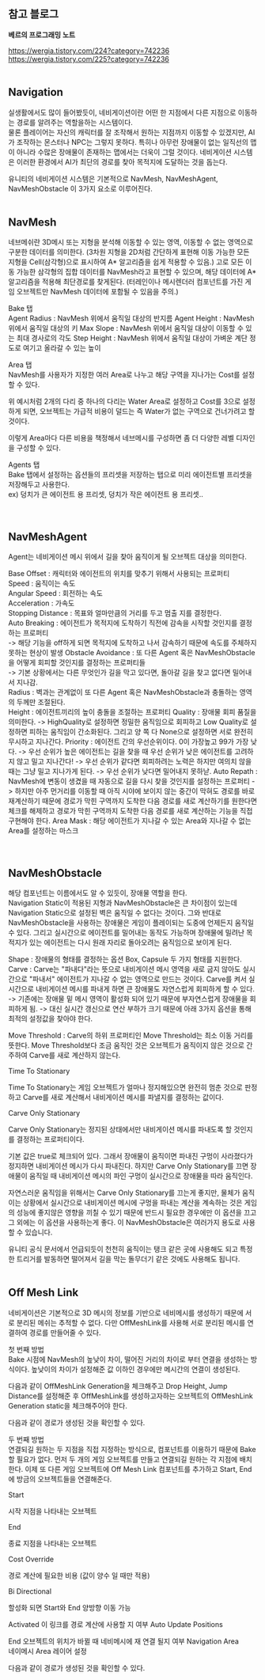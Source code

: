 ## 참고 블로그

**베르의 프로그래밍 노트**<br>

https://wergia.tistory.com/224?category=742236 <br>
https://wergia.tistory.com/225?category=742236 <br>
<br>

## Navigation
실생활에서도 많이 들어봤듯이, 네비게이션이란 어떤 한 지점에서 다른 지점으로 이동하는 경로를 알려주는 역할을하는 시스템이다.<br>
물론 플레이어는 자신의 캐릭터를 잘 조작해서 원하는 지점까지 이동할 수 있겠지만, AI가 조작하는 몬스터나 NPC는 그렇지 못하다. 특히나 아무런 장애물이 없는 일직선의 맵이 아니라 수많은 장애물이 존재하는 맵에서는 더욱이
그럴 것이다. 네비게이션 시스템은 이러한 환경에서 AI가 최단의 경로를 찾아 목적지에 도달하는 것을 돕는다.

유니티의 네비게이션 시스템은 기본적으로 NavMesh, NavMeshAgent, NavMeshObstacle 이 3가지 요소로 이루어진다.
<br>
<br>

## NavMesh
네브메쉬란 3D메시 또는 지형을 분석해 이동할 수 있는 영역, 이동할 수 없는 영역으로 구분한 데이터를 의미한다. (3차원 지형을 2D처럼 간단하게 표현해 이동 가능한 모든 지형을 Cell(삼각형)으로 표시하여 A* 알고리즘을 쉽게 적용할 수 있음.)
고로 모든 이동 가능한 삼각형의 집합 데이터를 NavMesh라고 표현할 수 있으며, 해당 데이터에 A* 알고리즘을 적용해 최단경로를 찾게된다.
(터레인이나 메시렌더러 컴포넌트를 가진 게임 오브젝트만 NavMesh 데이터에 포함될 수 있음을 주의.)<br>

Bake 탭<br>
Agent Radius : NavMesh 위에서 움직일 대상의 반지름
Agent Height : NavMesh 위에서 움직일 대상의 키
Max Slope : NavMesh 위에서 움직일 대상이 이동할 수 있는 최대 경사로의 각도
Step Height : NavMesh 위에서 움직일 대상이 가벼운 계단 정도로 여기고 올라갈 수 있는 높이

Area 탭<br>
NavMesh를 사용자가 지정한 여러 Area로 나누고 해당 구역을 지나가는 Cost를 설정할 수 있다.

위 예시처럼 2개의 다리 중 하나의 다리는 Water Area로 설정하고 Cost를 3으로 설정하게 되면,
오브젝트는 가급적 비용이 덜드는 즉 Water가 없는 구역으로 건너가려고 할 것이다.

이렇게 Area마다 다른 비용을 책정해서 네브메시를 구성하면 좀 더 다양한 레벨 디자인을 구성할 수 있다.

Agents 탭<br>
Bake 탭에서 설정하는 옵션들의 프리셋을 저장하는 탭으로 미리 에이전트별 프리셋을 저장해두고 사용한다.<br>
ex) 덩치가 큰 에이전트 용 프리셋, 덩치가 작은 에이전트 용 프리셋..<br>
<br>
<br>

## NavMeshAgent
Agent는 네비게이션 메시 위에서 길을 찾아 움직이게 될 오브젝트 대상을 의미한다.<br>

Base Offset : 캐릭터와 에이전트의 위치를 맞추기 위해서 사용되는 프로퍼티<br>
Speed : 움직이는 속도<br>
Angular Speed : 회전하는 속도<br>
Acceleration : 가속도<br>
Stopping Distance : 목표와 얼마만큼의 거리를 두고 멈출 지를 결정한다.<br>
Auto Breaking : 에이전트가 목적지에 도착하기 직전에 감속을 시작할 것인지를 결정하는 프로퍼티<br>
-> 해당 기능을 off하게 되면 목적지에 도착하고 나서 감속하기 때문에 속도를 주체하지 못하는 현상이 발생
Obstacle Avoidance : 또 다른 Agent 혹은 NavMeshObstacle을 어떻게 회피할 것인지를 결정하는 프로퍼티들<br>
-> 기본 상황에서는 다른 무엇인가 길을 막고 있다면, 돌아갈 길을 찾고 없다면 밀어내서 지나감.<br>
Radius : 벽과는 관계없이 또 다른 Agent 혹은 NavMeshObstacle과 충돌하는 영역의 두께만 조절된다.<br>
Height : 에이전트끼리의 높이 충돌을 조절하는 프로퍼티
Quality : 장애물 회피 품질을 의미한다.
-> HighQuality로 설정하면 정밀한 움직임으로 회피하고 Low Quality로 설정하면 피하는 움직임이 간소화된다. 그리고 양 쪽 다 None으로 설정하면 서로 완전히 무시하고 지나간다.
Priority : 에이전트 간의 우선순위이다. 0이 가장높고 99가 가장 낮다.
-> 우선 순위가 높은 에이전트는 길을 찾을 때 우선 순위가 낮은 에이전트를 고려하지 않고 밀고 지나간다!
-> 우선 순위가 같다면 회피하려는 노력은 하지만 여의치 않을 때는 그냥 밀고 지나가게 된다.
-> 우선 순위가 낮다면 밀어내지 못하낟.
Auto Repath : NavMesh에 변동이 생겼을 때 자동으로 길을 다시 찾을 것인지를 설정하는 프로퍼티
-> 하지만 아주 먼거리를 이동할 때 아직 시야에 보이지 않는 중간이 막혀도 경로를 바로 재계산하기 때문에 경로가 막힌 구역까지 도착한 다음 경로를 새로 계산하기를 원한다면 체크를 해제하고 경로가 막힌 구역까지 도착한 다음 경로를 새로 계산하는 기능을 직접 구현해야 한다.
Area Mask : 해당 에이전트가 지나갈 수 있는 Area와 지나갈 수 없는 Area를 설정하는 마스크<br>
<br>
<br>

## NavMeshObstacle
해당 컴포넌트는 이름에서도 알 수 있듯이, 장애물 역할을 한다.<br>
Navigation Static이 적용된 지형과 NavMeshObstacle은 큰 차이점이 있는데 Navigation Static으로 설정된 벽은 움직일 수 없다는 것이다. 그와 반대로 NavMeshObstacle을 사용하는 장애물은 게임이 플레이되는 도중에 언제든지 움직일 수 있다.
그리고 실시간으로 에이전트를 밀어내는 동작도 가능하며 장애물에 밀려난 목적지가 있는 에이전트는 다시 원래 자리로 돌아오려는 움직임으로 보이게 된다.

Shape : 장애물의 형태를 결정하는 옵션 Box, Capsule 두 가지 형태를 지원한다.
Carve : Carve는 "파내다"라는 뜻으로 내비게이션 메시 영역을 새로 굽지 않아도 실시간으로 "파내서" 에이전트가 지나갈 수 없는 영역으로 만드는 것이다.
Carve를 켜서 실시간으로 내비게이션 메시를 파내게 하면 큰 장애물도 자연스럽게 회피하게 할 수 있다.
-> 기존에는 장애물 밑 메시 영역이 활성화 되어 있기 때문에 부자연스럽게 장애물을 회피하게 됨.
-> 대신 실시간 갱신으로 연산 부하가 크기 때문에 아래 3가지 옵션을 통해 최적의 설정값을 찾아야 한다.

Move Threshold : Carve의 하위 프로퍼티인 Move Threshold는 최소 이동 거리를 뜻한다. Move Threshold보다 조금 움직인 것은 오브젝트가 움직이지 않은 것으로 간주하여 Carve를 새로 계산하지 않는다.

Time To Stationary

 

Time To Stationary는 게임 오브젝트가 얼마나 정지해있으면 완전히 멈춘 것으로 판정하고 Carve를 새로 계산해서 내비게이션 메시를 파낼지를 결정하는 값이다.

Carve Only Stationary

 

Carve Only Stationary는 정지된 상태에서만 내비게이션 메시를 파내도록 할 것인지를 결정하는 프로퍼티이다. 

 

기본 값은 true로 체크되어 있다. 그래서 장애물이 움직이면 파내진 구멍이 사라졌다가 정지하면 내비게이션 메시가 다시 파내진다. 하지만 Carve Only Stationary를 끄면 장애물이 움직일 때 내비게이션 메시의 파인 구멍이 실시간으로 장애물을 따라 움직인다.

 

자연스러운 움직임을 위해서는 Carve Only Stationary를 끄는게 좋지만, 물체가 움직이는 상황에서 실시간으로 내비게이션 메시에 구멍을 파내는 계산을 계속하는 것은 게임의 성능에 좋지않은 영향을 끼칠 수 있기 때문에 반드시 필요한 경우에만 이 옵션을 끄고 그 외에는 이 옵션을 사용하는게 좋다.
이 NavMeshObstacle은 여러가지 용도로 사용할 수 있습니다.

 

유니티 공식 문서에서 언급되듯이 천천히 움직이는 탱크 같은 곳에 사용해도 되고 특정한 트리거를 발동하면 떨어져서 길을 막는 돌무더기 같은 것에도 사용해도 됩니다.
<br>
<br>

## Off Mesh Link
네비게이션은 기본적으로 3D 메시의 정보를 기반으로 네비메시를 생성하기 때문에 서로 분리된 메쉬는
추적할 수 없다. 다만 OffMeshLink를 사용해 서로 분리된 메시를 연결하여 경로를 만들어줄 수 있다.

첫 번째 방법<br>
Bake 시점에 NavMesh의 높낮이 차이, 떨어진 거리의 차이로 부터 연결을 생성하는 방식이다.
높낮이의 차이가 설정해준 값 이하인 경우에만 메시간의 연결이 생성된다.

다음과 같이 OffMeshLink Generation을 체크해주고 Drop Height, Jump Distance를 설정해준 후
OffMeshLink를 생성하고자하는 오브젝트의 OffMeshLink Generation static을 체크해주어야 한다.

다음과 같이 경로가 생성된 것을 확인할 수 있다.

두 번째 방법<br>
연결되길 원하는 두 지점을 직접 지정하는 방식으로, 컴포넌트를 이용하기 때문에 Bake 할 필요가 없다. 먼저 두 개의 게임 오브젝트를 만들고 연결되길 원하는 각 지점에 배치한다. 이제 또 다른 게임 오브젝트에 Off Mesh Link 컴포넌트를 추가하고 Start, End 에 방금의 오브젝트들을 연결해준다.



Start 

 시작 지점을 나타내는 오브젝트

 End 

 종료 지점을 나타내는 오브젝트

 Cost Override 

 경로 계산에 필요한 비용 (값이 양수 일 때만 적용)

 Bi Directional 

 할성화 되면 Start와 End 양방향 이동 가능

 Activated	 이 링크를 경로 계산에 사용할 지 여부
 Auto Update Positions

 End 오브젝트의 위치가 바뀔 때 네비메시에 재 연결 될지 여부
 Navigation Area 	
 네이메시 Area 레이어 설정

다음과 같이 경로가 생성된 것을 확인할 수 있다.



